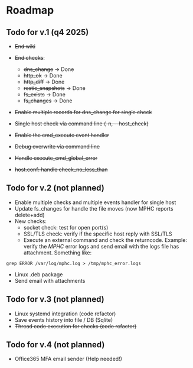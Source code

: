 # Roadmap
## Todo for v.1 (q4 2025)
- ~~End wiki~~
- ~~End checks~~:
	- ~~dns_change~~ -> Done
	- ~~http_ok~~ -> Done
	- ~~http_diff~~ -> Done
	- ~~restic_snapshots~~ -> Done
	- ~~fs_exists~~ -> Done
	- ~~fs_changes~~ -> Done

- ~~Enable multiple records for dns_change for single check~~
- ~~Single host check via command line (-n, --host_check)~~
- ~~Enable the cmd_execute event handler~~
- ~~Debug overwrite via command line~~
- ~~Handle execute_cmd_global_error~~
- ~~host.conf: handle check_no_less_than~~

## Todo for v.2 (not planned)
- Enable multiple checks and multiple events handler for single host
- Update fs_changes for handle the file moves (now MPHC reports delete+add)
- New checks:
	- socket check: test for open port(s)
	- SSL/TLS check: verify if the specific host reply with SSL/TLS
	- Execute an external command and check the returncode. Example: verify the *MPHC* error logs and send email with the logs file has attachment. Something like:
```
grep ERROR /var/log/mphc.log > /tmp/mphc_error.logs
```
- Linux .deb package
- Send email with attachments

## Todo for v.3 (not planned)
- Linux systemd integration (code refactor)
- Save events history into file / DB (Sqlite)
- ~~Thread code execution for checks (code refactor)~~

## Todo for v.4 (not planned)
- Office365 MFA email sender (Help needed!)
